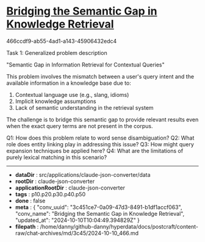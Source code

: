 # [Bridging the Semantic Gap in Knowledge Retrieval](https://claude.ai/chat/3c451ce7-0a09-47d3-8491-b1df1accf063)

466ccdf9-ab55-4ad1-a143-45906432edc4

 Task 1: Generalized problem description

"Semantic Gap in Information Retrieval for Contextual Queries"

This problem involves the mismatch between a user's query intent and the available information in a knowledge base due to:

1. Contextual language use (e.g., slang, idioms)
2. Implicit knowledge assumptions
3. Lack of semantic understanding in the retrieval system

The challenge is to bridge this semantic gap to provide relevant results even when the exact query terms are not present in the corpus.

Q1: How does this problem relate to word sense disambiguation?
Q2: What role does entity linking play in addressing this issue?
Q3: How might query expansion techniques be applied here?
Q4: What are the limitations of purely lexical matching in this scenario?

---

* **dataDir** : src/applications/claude-json-converter/data
* **rootDir** : claude-json-converter
* **applicationRootDir** : claude-json-converter
* **tags** : p10.p20.p30.p40.p50
* **done** : false
* **meta** : {
  "conv_uuid": "3c451ce7-0a09-47d3-8491-b1df1accf063",
  "conv_name": "Bridging the Semantic Gap in Knowledge Retrieval",
  "updated_at": "2024-10-10T10:04:49.394829Z"
}
* **filepath** : /home/danny/github-danny/hyperdata/docs/postcraft/content-raw/chat-archives/md/3c45/2024-10-10_466.md